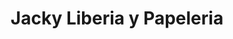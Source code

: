 ---
title: "Jacky Liberia y Papeleria"
url: /quetzaltenango/jacky-liberia-y-papeleria/
shop: material de oficina
---